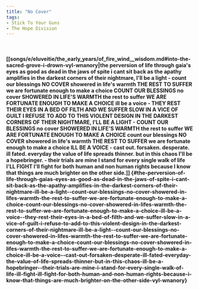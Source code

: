 ```yaml
---
title: "No Cover"
tags:
- Stick To Your Guns
- The Hope Division
---
```

&nbsp;
#### [[songs/e/eluveitie/the_early_years/of_fire_wind__wisdom.md#into-the-sacred-grove-i-drown-vyl-wnanory|the perversion of life through gaia's eyes as good as dead in the jaws of spite i cant sit back as the apathy amplifies in the darkest corners of their nightmare, I'll be a light - count our blessings NO COVER showered in life's warmth THE REST TO SUFFER we are fortunate enough to make a choice COUNT OUR BLESSINGS no cover SHOWERED IN LIFE'S WARMTH the rest to suffer WE ARE FORTUNATE ENOUGH TO MAKE A CHOICE ill be a voice - THEY REST THEIR EYES IN A BED OF FILTH AND WE SUFFER SLOW IN A VICE OF GUILT I REFUSE TO ADD TO THIS VIOLENT DESIGN IN THE DARKEST CORNERS OF THEIR NIGHTMARE, I'LL BE A LIGHT - COUNT OUR BLESSINGS no cover SHOWERED IN LIFE'S WARMTH the rest to suffer WE ARE FORTUNATE ENOUGH TO MAKE A CHOICE count our blessings NO COVER showered in life's warmth THE REST TO SUFFER we are fortunate enough to make a choice ILL BE A VOICE - cast out. forsaken. desperate. ill fated. everyday the value of life spreads thinner. but in this chaos I'll be a hopebringer. - their trials are mine I stand for every single walk of life I'LL FIGHT I'll fight for both human and non human rights because I know that things are much brighter on the other side.]] {#the-perversion-of-life-through-gaias-eyes-as-good-as-dead-in-the-jaws-of-spite-i-cant-sit-back-as-the-apathy-amplifies-in-the-darkest-corners-of-their-nightmare-ill-be-a-light--count-our-blessings-no-cover-showered-in-lifes-warmth-the-rest-to-suffer-we-are-fortunate-enough-to-make-a-choice-count-our-blessings-no-cover-showered-in-lifes-warmth-the-rest-to-suffer-we-are-fortunate-enough-to-make-a-choice-ill-be-a-voice--they-rest-their-eyes-in-a-bed-of-filth-and-we-suffer-slow-in-a-vice-of-guilt-i-refuse-to-add-to-this-violent-design-in-the-darkest-corners-of-their-nightmare-ill-be-a-light--count-our-blessings-no-cover-showered-in-lifes-warmth-the-rest-to-suffer-we-are-fortunate-enough-to-make-a-choice-count-our-blessings-no-cover-showered-in-lifes-warmth-the-rest-to-suffer-we-are-fortunate-enough-to-make-a-choice-ill-be-a-voice--cast-out-forsaken-desperate-ill-fated-everyday-the-value-of-life-spreads-thinner-but-in-this-chaos-ill-be-a-hopebringer--their-trials-are-mine-i-stand-for-every-single-walk-of-life-ill-fight-ill-fight-for-both-human-and-non-human-rights-because-i-know-that-things-are-much-brighter-on-the-other-side-vyl-wnanory}
